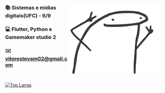 <div align="center" />

<img align="right" src="./image/new_image.svg" width="300"/>

<div align="left" />

### 📚 Sistemas e mídias digitais(UFC) - 6/9

### 💻 Flutter, Python e Gamemaker studio 2

### ✉️ vitorestevam02@gmail.com

<br/>

[![Top Langs](https://github-readme-stats.vercel.app/api/top-langs/?username=vitorestevam&layout=compact&langs_count=3)](https://github.com/anuraghazra/github-readme-stats)

<!-- ## working on

### - [polarca 🐻‍❄️](https://github.com/VitorEstevam/polarca)

### - [python django rest api](https://github.com/VitorEstevam/audioguia_mauc_api) -->
